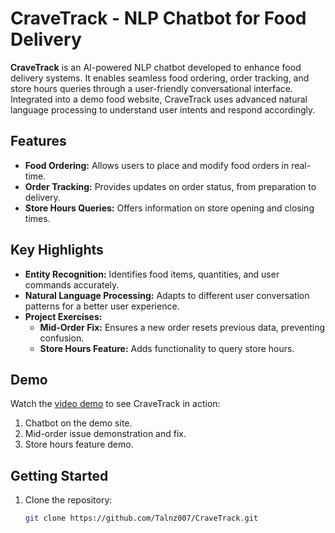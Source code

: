 # CraveTrack - NLP Chatbot for Food Delivery

**CraveTrack** is an AI-powered NLP chatbot developed to enhance food delivery systems. It enables seamless food ordering, order tracking, and store hours queries through a user-friendly conversational interface. Integrated into a demo food website, CraveTrack uses advanced natural language processing to understand user intents and respond accordingly.

## Features
- **Food Ordering:** Allows users to place and modify food orders in real-time.
- **Order Tracking:** Provides updates on order status, from preparation to delivery.
- **Store Hours Queries:** Offers information on store opening and closing times.

## Key Highlights
- **Entity Recognition:** Identifies food items, quantities, and user commands accurately.
- **Natural Language Processing:** Adapts to different user conversation patterns for a better user experience.
- **Project Exercises:**
  - **Mid-Order Fix:** Ensures a new order resets previous data, preventing confusion.
  - **Store Hours Feature:** Adds functionality to query store hours.

## Demo
Watch the [video demo](https://drive.google.com/drive/folders/1uUNDz-n5KuNtAf4DU0mQmC8i377lSPTp?usp=sharing) to see CraveTrack in action:
1. Chatbot on the demo site.
2. Mid-order issue demonstration and fix.
3. Store hours feature demo.

## Getting Started
1. Clone the repository:
   ```bash
   git clone https://github.com/Talnz007/CraveTrack.git
